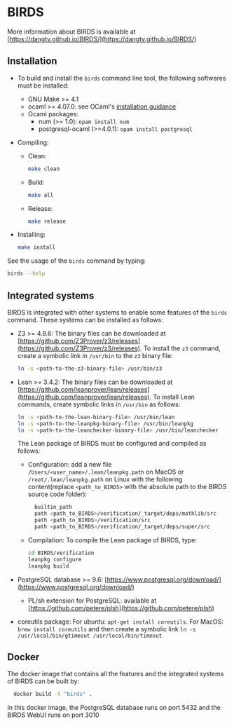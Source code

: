 # BIRDS

More information about BIRDS is available at [https://dangtv.github.io/BIRDS/](https://dangtv.github.io/BIRDS/)

## Installation

* To build and install the `birds` command line tool, the following softwares must be installed:
  * GNU Make >= 4.1
  * ocaml >= 4.07.0: see OCaml's [installation guidance](https://ocaml.org/docs/install.html)
  * Ocaml packages:
    * num (>= 1.0): `opam install num`
    * postgresql-ocaml (>=4.0.1): `opam install postgresql`

* Compiling:
  * Clean:
    ```bash
    make clean
    ```
  * Build:
    ```bash
    make all
    ```
  * Release:
    ```bash
    make release
    ```
* Installing:
  ```bash 
  make install
  ```

See the usage of the `birds` command by typing:
  ```bash 
  birds --help
  ```

## Integrated systems

BIRDS is integrated with other systems to enable some features of the `birds` command. These systems can be installed as follows:

* Z3 >= 4.8.6: The binary files can be downloaded at [https://github.com/Z3Prover/z3/releases](https://github.com/Z3Prover/z3/releases). To install the `z3` command, create a symbolic link in `/usr/bin` to the `z3` binary file:
  ```bash 
  ln -s <path-to-the-z3-binary-file> /usr/bin/z3
  ```
* Lean >= 3.4.2: The binary files can be downloaded at [https://github.com/leanprover/lean/releases](https://github.com/leanprover/lean/releases). To install Lean commands, create symbolic links in `/usr/bin` as follows:
  ```bash 
  ln -s <path-to-the-lean-binary-file> /usr/bin/lean 
  ln -s <path-to-the-leanpkg-binary-file> /usr/bin/leanpkg 
  ln -s <path-to-the-leanchecker-binary-file> /usr/bin/leanchecker 
  ```

  The Lean package of BIRDS must be configured and compiled as follows:
  * Configuration: add a new file `/Users/<user_name>/.lean/leanpkg.path` on MacOS or `/root/.lean/leanpkg.path` on Linux with the following content(replace `<path_to_BIRDS>` with the absolute path to the BIRDS source code folder):
    ```bash 
      builtin_path
      path <path_to_BIRDS>/verification/_target/deps/mathlib/src
      path <path_to_BIRDS>/verification/src
      path <path_to_BIRDS>/verification/_target/deps/super/src
    ```
  * Compilation: To compile the Lean package of BIRDS, type:
    ```bash 
    cd BIRDS/verification
    leanpkg configure
    leanpkg build
    ```
* PostgreSQL database >= 9.6: [https://www.postgresql.org/download/](https://www.postgresql.org/download/)
  * PL/sh extension for PostgreSQL: available at [https://github.com/petere/plsh](https://github.com/petere/plsh)
* coreutils package: For ubuntu: `apt-get install coreutils`. For MacOS: `brew install coreutils` and then create a symbolic link `ln -s /usr/local/bin/gtimeout /usr/local/bin/timeout`

## Docker 

The docker image that contains all the features and the integrated systems of BIRDS can be built by:
  ```bash 
    docker build -t "birds" .
  ```

In this docker image, the PostgreSQL database runs on port 5432 and the BIRDS WebUI runs on port 3010
